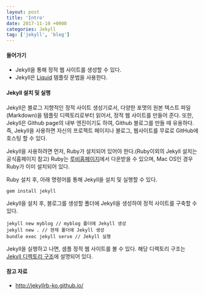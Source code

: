 ```yaml
---
layout: post
title: 'Intro'
date: 2017-11-10 +0900
categories: Jekyll
tag: ['jekyll', 'blog']
---
```


#### 들어가기

- Jekyll을 통해 정적 웹 사이트를 생성할 수 있다.
- Jekyll은 [Liquid](https://shopify.github.io/liquid/) 템플릿 문법을 사용한다.

#### Jekyll 설치 및 실행

Jekyll은 블로그 지향적인 정적 사이트 생성기로서, 다양한 포맷의 원본 텍스트 파일(Markdown)을 템플릿 디렉토리로부터 읽어서, 정적 웹 사이트를 만들어 준다. 또한, Jekyll은 Github page의 내부 엔진이기도 하여, Github 블로그를 만들 때 유용하다. 즉, Jekyll을 사용하면 자신의 프로젝트 페이지나 블로그, 웹사이트를 무료로 GitHub에 호스팅 할 수 있다.

Jekyll을 사용하려면 먼저, Ruby가 설치되어 있어야 한다.(Ruby이외의 Jekyll 설치는 공식홈페이지 참고) Ruby는 [루비홈페이지](https://www.ruby-lang.org/ko/)에서 다운받을 수 있으며, Mac OS인 경우 Ruby가 이미 설치되어 있다. 

Ruby 설치 후, 아래 명령어를 통해 Jekyll을 설치 및 실행할 수 있다.

```
gem install jekyll
```

Jekyll을 설치 후, 블로그를 생성할 폴더에 Jekyll을 생성하여 정적 사이트를 구축할 수 있다.

```
jekyll new myblog // myblog 폴더에 Jekyll 생성
jekyll new . // 현재 폴더에 Jekyll 생성
bundle exec jekyll serve // Jekyll 실행
```

Jekyll을 실행하고 나면, 샘플 정적 웹 사이트를 볼 수 있다. 해당 디렉토리 구조는 [Jekyll 디렉토리 구조](http://jekyllrb-ko.github.io/docs/structure/)에 설명되어 있다.

#### 참고 자료

- <http://jekyllrb-ko.github.io/>